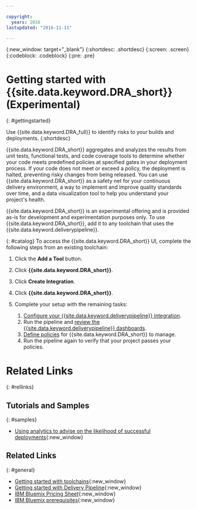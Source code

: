 ```yaml
---

copyright:
  years: 2016
lastupdated: "2016-11-11"

---
```


{:new_window: target="_blank"}
{:shortdesc: .shortdesc}
{:screen: .screen}
{:codeblock: .codeblock}
{:pre: .pre}

# Getting started with {{site.data.keyword.DRA_short}} (Experimental)
{: #gettingstarted}

Use {{site.data.keyword.DRA_full}} to identify risks to your builds and deployments.
{:shortdesc}

{{site.data.keyword.DRA_short}} aggregates and analyzes the results from unit tests, functional tests, and code coverage tools to determine whether your code meets predefined policies at specified gates in your deployment process. If your code does not meet or exceed a policy, the deployment is halted, preventing risky changes from being released. You can use {{site.data.keyword.DRA_short}} as a safety net for your continuous delivery environment, a way to implement and improve quality standards over time, and a data visualization tool to help you understand your project's health.

{{site.data.keyword.DRA_short}} is an experimental offering and is provided as-is for development and experimentation purposes only. To use {{site.data.keyword.DRA_short}}, add it to any toolchain that uses the {{site.data.keyword.deliverypipeline}}.

{: #catalog}
To access the {{site.data.keyword.DRA_short}} UI, complete the following steps from an existing toolchain:

1. Click the **Add a Tool** button.

2. Click **{{site.data.keyword.DRA_short}}**.

3. Click **Create Integration**.

4. Click **{{site.data.keyword.DRA_short}}**.

5. Complete your setup with the remaining tasks:

	1. [Configure your {{site.data.keyword.deliverypipeline}} integration](/docs/services/DevOpsInsights/pipeline_integration.html).
	2. Run the pipeline and [review the {{site.data.keyword.deliverypipeline}} dashboards](/docs/services/DevOpsInsights/pipeline_decision_reports.html).
	3. [Define policies](/docs/services/DevOpsInsights/create_criteria.html) for {{site.data.keyword.DRA_short}} to manage.
	4. Run the pipeline again to verify that your project passes your policies.


# Related Links
{: #rellinks}

## Tutorials and Samples
{: #samples}

* [Using analytics to advise on the likelihood of successful deployments](https://www.ibm.com/devops/method/content/deliver/tool_deployment_risk_analytics/){:new_window}

## Related Links
{: #general}

* [Getting started with toolchains](https://new-console.ng.bluemix.net/docs/toolchains/toolchains_overview.html){:new_window}
* [Getting started with Delivery Pipeline](https://new-console.ng.bluemix.net/docs/services/DeliveryPipeline/index.html){:new_window}
* [IBM Bluemix Pricing Sheet](https://new-console.ng.bluemix.net/pricing/){:new_window}
* [IBM Bluemix prerequisites](https://developer.ibm.com/bluemix/support/?cm_mc_uid=96503159749414585876298&cm_mc_sid_50200000=1462802909#prereqs){:new_window}
